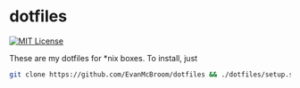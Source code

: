 # dotfiles

[![MIT License](https://img.shields.io/badge/license-MIT-blue.svg?style=flat)](LICENSE)

These are my dotfiles for \*nix boxes. To install, just

```bash
git clone https://github.com/EvanMcBroom/dotfiles && ./dotfiles/setup.sh
```
